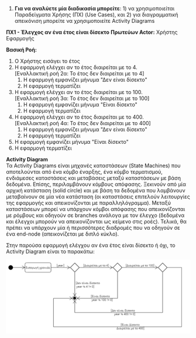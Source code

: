 1. **Για να αναλύετε μία διαδικασία μπορείτε**: 1) να χρησιμοποιείται Παραδείγματα Χρήσης (ΠΧ) (Use Cases), και 2) για διαγραμματική απεικόνιση μπορείτε να χρησιμοποιείτε Activity Diagrams

**ΠΧ1 - Έλεγχος αν ένα έτος είναι δίσεκτο**
**Πρωτεύων Actor:** Χρήστης Εφαρμογής

**Βασική Ροή:**

1. Ο Χρήστης εισάγει το έτος
2. Η εφαρμογή ελέγχει αν το έτος διαιρείται με το 4.  
   [Εναλλακτική ροή 2α: Το έτος δεν διαιρείται με το 4]
    1. Η εφαρμογή εμφανίζει μήνυμα "Δεν είναι δίσεκτο"
    2. Η εφαρμογή τερματίζει
3. Η εφαρμογή ελέγχει αν το έτος διαιρείται με το 100.  
   [Εναλλακτική ροή 3α: Το έτος δεν διαιρείται με το 100]
    1. Η εφαρμογή εμφανίζει μήνυμα "Είναι δίσεκτο"
    2. Η εφαρμογή τερματίζει
4. Η εφαρμογή ελέγχει αν το έτος διαιρείται με το 400.  
   [Εναλλακτική ροή 4α: Το έτος δεν διαιρείται με το 400]
    1. Η εφαρμογή εμφανίζει μήνυμα "Δεν είναι δίσεκτο"
    2. Η εφαρμογή τερματίζει
5. Η εφαρμογή εμφανίζει μήνυμα "Είναι δίσεκτο"
6. Η εφαρμογή τερματίζει

**Activity Diagram**  
Τα Activity Diagrams είναι μηχανές καταστάσεων (State Machines) που αποτελούνται από ένα κόμβο έναρξης, ένα κόμβο τερματισμού, ενδιάμεσες καταστάσεις και μεταβάσεις μεταξύ καταστάσεων με βάση δεδομένα.
Επίσης, περιλαμβάνουν κόμβους απόφασης. Ξεκινούν από μία αρχική κατάσταση (solid circle)
και με βάση τα δεδομένα που λαμβάνουν μεταβαίνουν σε μία νέα κατάσταση (οι καταστάσεις επιτελούν λειτουργίες της εφαρμογής
και απεικονίζονται με παραλληλόγραμμα). Μεταξύ καταστάσεων μπορεί να υπάρχουν κόμβοι απόφασης που απεικονίζονται με ρόμβους
και οδηγούν σε branches ανάλογα με τον έλεγχο (δεδομένα και έλεγχοι μπορούν να απεικονίζονται ως κείμενο στις ροές).
Τελικά, θα πρέπει να υπάρχουν μία ή περισσότερες διαδρομές που να οδηγούν σε ένα end-node (απεικονίζεται με διπλό κύκλο).

Στην παρούσα εφαρμογή ελέγχου αν ένα έτος είναι δίσεκτο ή όχι, το Activity Diagram είναι το παρακάτω:

![img.png](img.png)
